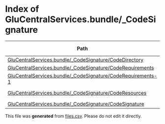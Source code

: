# Index of GluCentralServices.bundle/_CodeSignature

| Path | Type | Size | Format | Language | DiE Info | Notes | Hash |
| --- | --- | --- | --- | --- | --- | --- | --- |
| [GluCentralServices.bundle/_CodeSignature/CodeDirectory](./GluCentralServices.bundle/_CodeSignature/CodeDirectory) | Binary | 166 |  |  |  |  | e59a4c85ccdee3c94b9669cb387ecb64f55357cbefc26d8c09743a42e7eec9f6 |
| [GluCentralServices.bundle/_CodeSignature/CodeRequirements](./GluCentralServices.bundle/_CodeSignature/CodeRequirements) | Binary | 188 |  |  |  |  | a7c5b594f08926f294cdcec57747ce53e29c464e1e3a50ac6c2572e7c3d227b8 |
| [GluCentralServices.bundle/_CodeSignature/CodeRequirements-1](./GluCentralServices.bundle/_CodeSignature/CodeRequirements-1) | Binary | 214 |  |  |  |  | 70c358d647160058b7e8d490efade8c236881d116dcdc85b63248085ef356fb8 |
| [GluCentralServices.bundle/_CodeSignature/CodeResources](./GluCentralServices.bundle/_CodeSignature/CodeResources) | Binary | 2320 | plain text[LF] | XML(1.0) |  |  | 2ce5da1a7b8ee83aa50834dfc031f59ded07a7f501d51b9a4f7edd88848870f4 |
| [GluCentralServices.bundle/_CodeSignature/CodeSignature](./GluCentralServices.bundle/_CodeSignature/CodeSignature) | Binary | 4864 |  |  |  |  | b031d3304e309c393dd5fff43458b05a2c1077467d6da04e183d1f145abc5589 |


This file was **generated** from [files.csv](../../../../../../../../../../files.csv). Please do not edit it directly.
